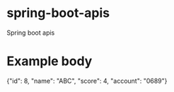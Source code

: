 # spring-boot-apis
Spring boot apis


# Example body
{"id": 8, "name": "ABC", "score": 4, "account": "0689"}

